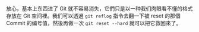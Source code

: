放心，基本上东西进了 Git 就不容易消失，它們只是以一种我们肉眼看不懂的格式存放在 Git 空间裡。我们可以透過 `git reflog` 指令去翻一下被 reset 的那個 Commit 的编号值，然後再做一次 `git reset --hard` 就可以把它救回來了。